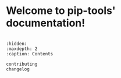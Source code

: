 # Welcome to pip-tools' documentation!

```{include} ../README.rst
```

```{toctree}
:hidden:
:maxdepth: 2
:caption: Contents

contributing
changelog
```
